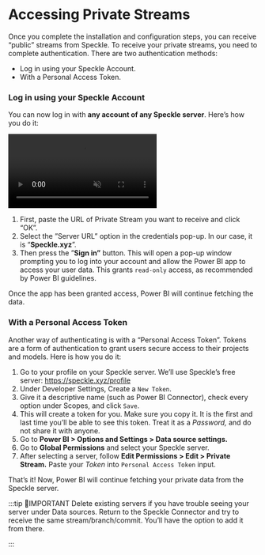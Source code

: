 # Accessing Private Streams

Once you complete the installation and configuration steps, you can receive “public” streams from Speckle. To receive your private streams, you need to complete authentication. There are two authentication methods:

- Log in using your Speckle Account.
- With a Personal Access Token.

### **Log in using your Speckle Account**

You can now log in with **any account of any Speckle server**. Here’s how you do it:

<video autoplay muted loop>
  <source src="./img-powerbi/3-login.mp4" type="video/mp4">
  Your browser does not support the video tag.
</video>

1. First, paste the URL of Private Stream you want to receive and click “OK”.
2. Select the ”Server URL” option in the credentials pop-up. In our case, it is “**Speckle.xyz**”.
3. Then press the ”**Sign in”** button. This will open a pop-up window prompting you to log into your account and allow the Power BI app to access your user data. This grants `read-only` access, as recommended by Power BI guidelines.

Once the app has been granted access, Power BI will continue fetching the data.

### With a Personal Access Token

Another way of authenticating is with a “Personal Access Token”. Tokens are a form of authentication to grant users secure access to their projects and models. Here is how you do it:

1. Go to your profile on your Speckle server. We’ll use Speckle’s free server: https://speckle.xyz/profile
2. Under Developer Settings, Create a `New Token`.
3. Give it a descriptive name (such as Power BI Connector), check every option under Scopes, and click `Save`.
4. This will create a token for you. Make sure you copy it. It is the first and last time you’ll be able to see this token. Treat it as a _Password,_ and do not share it with anyone.
5. Go to **Power BI > Options and Settings > Data source settings.**
6. Go to **Global Permissions** and select your Speckle server.
7. After selecting a server, follow **Edit Permissions > Edit > Private Stream.** Paste your *Token* into `Personal Access Token` input.

That’s it! Now, Power BI will continue fetching your private data from the Speckle server.

:::tip 📌IMPORTANT
Delete existing servers if you have trouble seeing your server under Data sources. Return to the Speckle Connector and try to receive the same stream/branch/commit. You’ll have the option to add it from there.

:::
